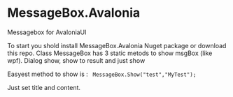 # MessageBox.Avalonia

Messagebox for AvaloniaUI

To start you shold install MessageBox.Avalonia Nuget package or download this repo.
Class MessageBox has 3 static metods to show msgBox (like wpf).
Dialog show, show to result and just show

Easyest method to show is :
` MessageBox.Show("test","MyTest");`

Just set title and content.



